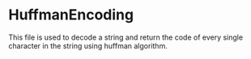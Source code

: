 # HuffmanEncoding
This file is used to decode a string and return the code of every single character in the string using huffman algorithm.
